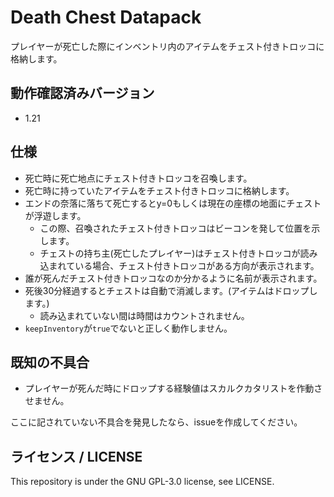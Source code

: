 
# Death Chest Datapack

  プレイヤーが死亡した際にインベントリ内のアイテムをチェスト付きトロッコに格納します。

## 動作確認済みバージョン

- 1.21

## 仕様

- 死亡時に死亡地点にチェスト付きトロッコを召喚します。
- 死亡時に持っていたアイテムをチェスト付きトロッコに格納します。
- エンドの奈落に落ちて死亡するとy=0もしくは現在の座標の地面にチェストが浮遊します。
  - この際、召喚されたチェスト付きトロッコはビーコンを発して位置を示します。
  - チェストの持ち主(死亡したプレイヤー)はチェスト付きトロッコが読み込まれている場合、チェスト付きトロッコがある方向が表示されます。
- 誰が死んだチェスト付きトロッコなのか分かるように名前が表示されます。
- 死後30分経過するとチェストは自動で消滅します。(アイテムはドロップします。)
  - 読み込まれていない間は時間はカウントされません。
- `keepInventory`が`true`でないと正しく動作しません。

## 既知の不具合

- プレイヤーが死んだ時にドロップする経験値はスカルクカタリストを作動させません。

ここに記されていない不具合を発見したなら、issueを作成してください。

## ライセンス / LICENSE

This repository is under the GNU GPL-3.0 license, see LICENSE.
